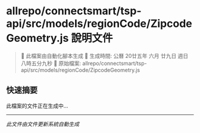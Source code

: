 # allrepo/connectsmart/tsp-api/src/models/regionCode/ZipcodeGeometry.js 說明文件

> 🚧 此檔案由自動化腳本生成
> 📅 生成時間: 公曆 20廿五年 六月 廿九日 週日 八時五分九秒
> 📂 原始檔案: allrepo/connectsmart/tsp-api/src/models/regionCode/ZipcodeGeometry.js

## 快速摘要
此檔案的文件正在生成中...

<!-- 實際使用時，這裡會是 Claude Code 生成的完整文件內容 -->

---
*此文件由文件更新系統自動生成*
